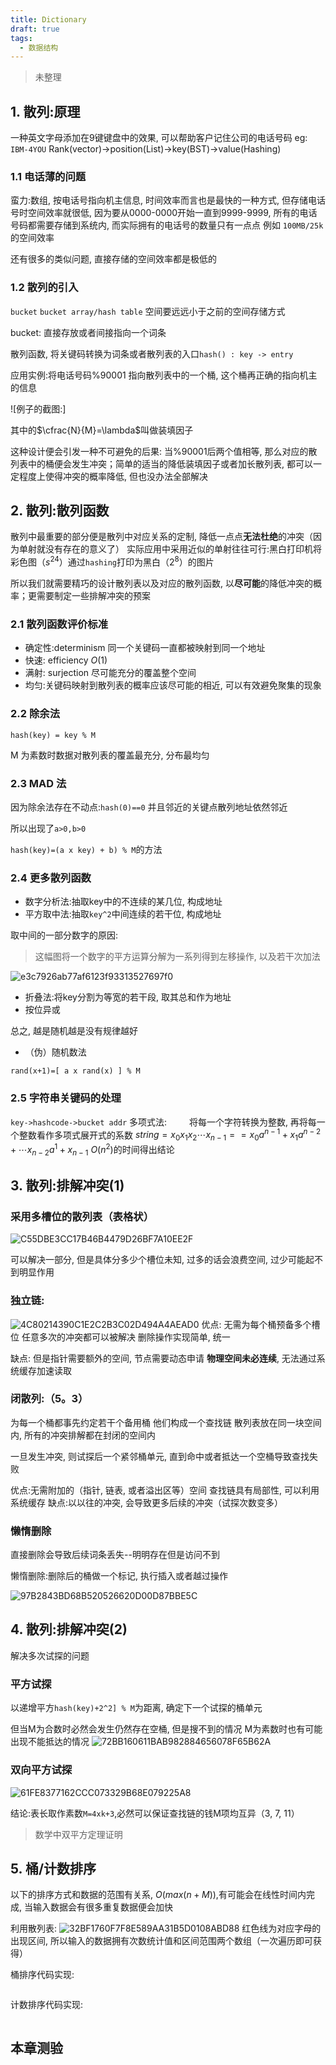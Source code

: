 ```yaml
---
title: Dictionary
draft: true
tags:
  - 数据结构
--- 
```


>未整理 
<!-- more -->
## 1. 散列:原理

一种英文字母添加在9键键盘中的效果, 可以帮助客户记住公司的电话号码
eg: `IBM-4YOU` 
Rank(vector)->position(List)->key(BST)->value(Hashing)

### 1.1 电话薄的问题

蛮力:数组, 按电话号指向机主信息, 时间效率而言也是最快的一种方式, 但存储电话号时空间效率就很低, 因为要从0000-0000开始一直到9999-9999, 所有的电话号码都需要存储到系统内, 
而实际拥有的电话号的数量只有一点点 例如 `100MB/25k` 的空间效率

还有很多的类似问题, 直接存储的空间效率都是极低的

### 1.2 散列的引入

`bucket`
`bucket array/hash table` 空间要远远小于之前的空间存储方式


bucket: 直接存放或者间接指向一个词条

散列函数, 将关键码转换为词条或者散列表的入口`hash() : key -> entry`

应用实例:将电话号码%90001 指向散列表中的一个桶, 这个桶再正确的指向机主的信息

![例子的截图:]

其中的$\cfrac{N}{M}=\lambda$叫做装填因子

这种设计便会引发一种不可避免的后果:
当%90001后两个值相等, 那么对应的散列表中的桶便会发生冲突；简单的适当的降低装填因子或者加长散列表, 都可以一定程度上使得冲突的概率降低, 但也没办法全部解决

## 2. 散列:散列函数

散列中最重要的部分便是散列中对应关系的定制, 降低一点点**无法杜绝**的冲突（因为单射就没有存在的意义了）
实际应用中采用近似的单射往往可行:黑白打印机将彩色图（$s^24$）通过`hashing`打印为黑白（$2^8$）的图片

所以我们就需要精巧的设计散列表以及对应的散列函数, 以**尽可能**的降低冲突的概率；更需要制定一些排解冲突的预案

### 2.1 散列函数评价标准

- 确定性:determinism  同一个关键码一直都被映射到同一个地址
- 快速:  efficiency  $O(1)$
- 满射:  surjection  尽可能充分的覆盖整个空间
- 均匀:关键码映射到散列表的概率应该尽可能的相近, 可以有效避免聚集的现象

### 2.2 除余法

`hash(key) = key % M`

M 为素数时数据对散列表的覆盖最充分, 分布最均匀

### 2.3 MAD 法

因为除余法存在不动点:`hash(0)==0`
并且邻近的关键点散列地址依然邻近

所以出现了`a>0,b>0`

`hash(key)=(a x key) + b) % M`的方法
### 2.4 更多散列函数

- 数字分析法:抽取key中的不连续的某几位, 构成地址
- 平方取中法:抽取`key^2`中间连续的若干位, 构成地址

取中间的一部分数字的原因:

> 这幅图将一个数字的平方运算分解为一系列得到左移操作, 以及若干次加法

![e3c7926ab77af6123f93313527697f0](https://raw.githubusercontent.com/fengwei2002/Pictures_02/master/img/e3c7926ab77af6123f93313527697f0.jpg)

- 折叠法:将key分割为等宽的若干段, 取其总和作为地址
- 按位异或

总之, 越是随机越是没有规律越好

- （伪）随机数法

`rand(x+1)=[ a x rand(x) ] % M`

### 2.5 字符串关键码的处理
`key->hashcode->bucket addr`
多项式法:
$\qquad$将每一个字符转换为整数, 再将每一个整数看作多项式展开式的系数
$\displaystyle string=x_0x_1x_2\cdots x_{n-1}==x_0a^{n-1}+x_1a^{n-2}+\cdots x_{n-2}a^1+x_{n-1}$
$O(n^2)$的时间得出结论

## 3. 散列:排解冲突(1)

### 采用多槽位的散列表（表格状）
![C55DBE3CC17B46B4479D26BF7A10EE2F](https://raw.githubusercontent.com/fengwei2002/Pictures_02/master/img/C55DBE3CC17B46B4479D26BF7A10EE2F.jpg)

可以解决一部分, 但是具体分多少个槽位未知, 过多的话会浪费空间, 过少可能起不到明显作用

### 独立链:
![4C80214390C1E2C2B3C02D494A4AEAD0](https://raw.githubusercontent.com/fengwei2002/Pictures_02/master/img/4C80214390C1E2C2B3C02D494A4AEAD0.jpg)
优点:
无需为每个桶预备多个槽位
任意多次的冲突都可以被解决
删除操作实现简单, 统一

缺点:
但是指针需要额外的空间, 节点需要动态申请
**物理空间未必连续**, 无法通过系统缓存加速读取

### 闭散列:（5。3）

为每一个桶都事先约定若干个备用桶
他们构成一个查找链
散列表放在同一块空间内, 所有的冲突排解都在封闭的空间内

一旦发生冲突, 则试探后一个紧邻桶单元, 直到命中或者抵达一个空桶导致查找失败

优点:无需附加的（指针, 链表, 或者溢出区等）空间
查找链具有局部性, 可以利用系统缓存
缺点:以以往的冲突, 会导致更多后续的冲突（试探次数变多）

### 懒惰删除

直接删除会导致后续词条丢失--明明存在但是访问不到

懒惰删除:删除后的桶做一个标记, 执行插入或者越过操作

![97B2843BD68B520526620D00D87BBE5C](https://raw.githubusercontent.com/fengwei2002/Pictures_02/master/img/97B2843BD68B520526620D00D87BBE5C.jpg)

## 4. 散列:排解冲突(2)

解决多次试探的问题

### 平方试探

以递增平方`hash(key)+2^2] % M`为距离, 确定下一个试探的桶单元

但当M为合数时必然会发生仍然存在空桶, 但是搜不到的情况
M为素数时也有可能出现不能抵达的情况
![72BB160611BAB982884656078F65B62A](https://raw.githubusercontent.com/fengwei2002/Pictures_02/master/img/72BB160611BAB982884656078F65B62A.jpg)


### 双向平方试探

![61FE8377162CCC073329B68E079225A8](https://raw.githubusercontent.com/fengwei2002/Pictures_02/master/img/61FE8377162CCC073329B68E079225A8.jpg)

结论:表长取作素数`M=4xk+3`,必然可以保证查找链的钱M项均互异（3, 7, 11）

> 数学中双平方定理证明

## 5. 桶/计数排序

以下的排序方式和数据的范围有关系, $O( max (n+M) )$,有可能会在线性时间内完成, 当输入数据会有很多重复数据便会加快

利用散列表:
![32BF1760F7F8E589AA31B5D0108ABD88](https://raw.githubusercontent.com/fengwei2002/Pictures_02/master/img/32BF1760F7F8E589AA31B5D0108ABD88.jpg)
红色线为对应字母的出现区间, 所以输入的数据拥有次数统计值和区间范围两个数组（一次遍历即可获得）

桶排序代码实现:
```cpp
```

计数排序代码实现:
```cpp
``` 


## 本章测验